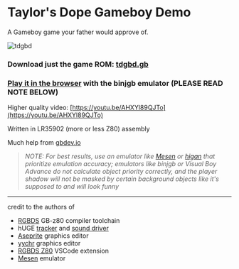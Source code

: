 # Taylor's Dope Gameboy Demo

A Gameboy game your father would approve of.

![tdgbd](https://github.com/taylorplewe/tdgbd/assets/69979860/57009502-603d-42fc-bffa-14dc956b1333)

### Download just the game ROM: [tdgbd.gb](/bin/gb_guy_in_field.gb)

### [Play it in the browser](https://taylorplewe.github.io/tdgbd/) with the binjgb emulator (PLEASE READ NOTE BELOW)

Higher quality video: [https://youtu.be/AHXYl89QJTo](https://youtu.be/AHXYl89QJTo)

Written in LR35902 (more or less Z80) assembly

Much help from [gbdev.io](https://gbdev.io/pandocs/)

> *NOTE: For best results, use an emulator like [Mesen](https://mesen.ca) or [higan](https://github.com/higan-emu/higan/releases) that prioritize emulation accuracy; emulators like binjgb or Visual Boy Advance do not calculate object priority correctly, and the player shadow will not be masked by certain background objects like it's supposed to and will look funny*

---
credit to the authors of
- [RGBDS](https://rgbds.gbdev.io/) GB-z80 compiler toolchain
- hUGE [tracker](https://github.com/SuperDisk/hUGETracker) and [sound driver](https://github.com/SuperDisk/hUGEDriver)
- [Aseprite](https://aseprite.org) graphics editor
- [yychr](https://www.romhacking.net/utilities/958/) graphics editor
- [RGBDS Z80](https://marketplace.visualstudio.com/items?itemName=donaldhays.rgbds-z80) VSCode extension
- [Mesen](https://mesen.ca) emulator
